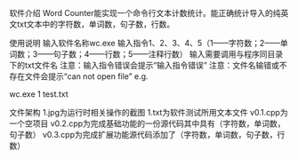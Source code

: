 
软件介绍
Word Counter能实现一个命令行文本计数统计。能正确统计导入的纯英文txt文本中的字符数，单词数，句子数，行数。

使用说明
输入软件名称wc.exe
输入指令1、2、3、4、5（1——字符数；2——单词数；3——句子数；4——行数；5——注释行数）
输入需要调用与程序同目录下的txt文件名
注意：输入指令错误会提示“输入指令错误”
注意：文件名输错或不存在文件会提示“can not open file”
e.g.

wc.exe 1 test.txt

文件架构
1.jpg为运行时相关操作的截图
1.txt为软件测试所用文本文件
v0.1.cpp为一个空项目
v0.2.cpp为完成基础功能的一份源代码其中具有（字符数，单词数，句子数）
v0.3.cpp为完成扩展功能源代码添加了（字符数，单词数，句子数，行数）
